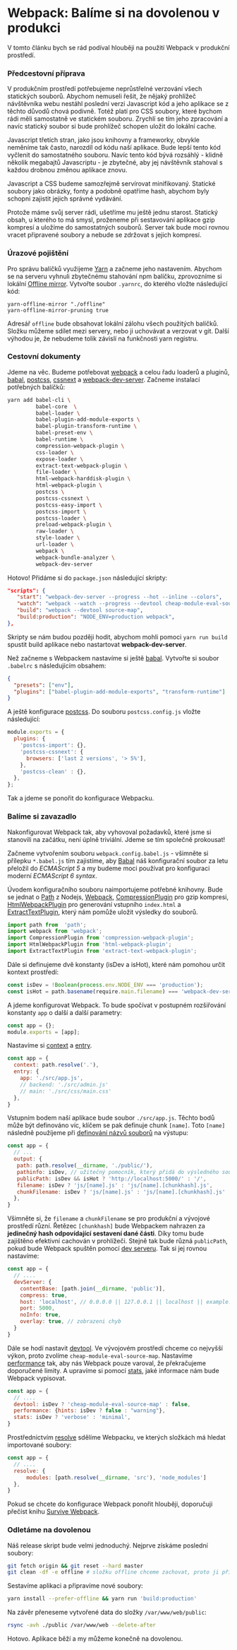 # Webpack: Balíme si na dovolenou v produkci

V tomto článku bych se rád podíval hlouběji na použití Webpack v produkční prostředí. 
   
### Předcestovní příprava

V produkčním prostředí potřebujeme neprůstřelné verzování všech statických souborů. Abychom nemuseli řešit,
že nějaký prohlížeč návštěvníka webu nestáhl poslední verzi Javascript kód a jeho aplikace se z těchto důvodů chová podivně.
Totéž platí pro CSS soubory, které bychom rádi měli samostatně ve statickém souboru. Zrychlí se tím jeho zpracování 
a navíc statický soubor si bude prohlížeč schopen uložit do lokální cache.

Javascript třetích stran, jako jsou knihovny a frameworky, obvykle neměníme tak často, narozdíl od kódu naší aplikace. 
Bude lepší tento kód vyčlenit do samostatného souboru. Navíc tento kód bývá rozsáhlý - klidně několik megabajtů 
Javascriptu - je zbytečné, aby jej návštěvník stahoval s každou drobnou změnou aplikace znovu.

Javascript a CSS budeme samozřejmě servírovat minifikovaný. Statické soubory jako obrázky, fonty a podobně opatříme hash,
abychom byly schopni zajistit jejich správné vydávání.       

Protože máme svůj server rádi, ušetříme mu ještě jednu starost. Statický obsah, u kterého to má smysl, proženeme při 
sestavování aplikace gzip kompresí a uložíme do samostatných souborů. Server tak bude moci rovnou vracet 
připravené soubory a nebude se zdržovat s jejich kompresí. 

### Úrazové pojištění

Pro správu balíčků využijeme [Yarn](https://yarnpkg.com/lang/en/) a začneme jeho nastavením. Abychom se na serveru vyhnuli 
zbytečnému stahování npm balíčku, zprovozníme si lokální [Offline mirror](https://yarnpkg.com/blog/2016/11/24/offline-mirror/).
Vytvořte soubor `.yarnrc`, do kterého vložte následující kód: 
 
```
yarn-offline-mirror "./offline"
yarn-offline-mirror-pruning true
```

Adresář `offline` bude obsahovat lokální zálohu všech použitých balíčků. Složku můžeme sdílet mezi servery, nebo ji 
uchovávat a verzovat v git. Další výhodou je, že nebudeme tolik závislí na funkčnosti yarn registru.  

### Cestovní dokumenty

Jdeme na věc. Budeme potřebovat [webpack](https://webpack.js.org/) a celou řadu loaderů a pluginů, [babal](https://babeljs.io/),
[postcss](http://postcss.org/), [cssnext](http://cssnext.io/) a [webpack-dev-server](https://webpack.js.org/configuration/dev-server/). 
Začneme instalací potřebných balíčků:

```bash
yarn add babel-cli \
         babel-core  \
         babel-loader \
         babel-plugin-add-module-exports \
         babel-plugin-transform-runtime \
         babel-preset-env \
         babel-runtime \
         compression-webpack-plugin \
         css-loader \
         expose-loader \
         extract-text-webpack-plugin \
         file-loader \
         html-webpack-harddisk-plugin \
         html-webpack-plugin \
         postcss \
         postcss-cssnext \
         postcss-easy-import \
         postcss-import \
         postcss-loader \
         preload-webpack-plugin \
         raw-loader \
         style-loader \
         url-loader \
         webpack \
         webpack-bundle-analyzer \
         webpack-dev-server
```

Hotovo! Přidáme si do `package.json` následující skripty:
     
```json
"scripts": {
   "start": "webpack-dev-server --progress --hot --inline --colors",
   "watch": "webpack --watch --progress --devtool cheap-module-eval-source-map",
   "build": "webpack --devtool source-map",
   "build:production": "NODE_ENV=production webpack",        
},
```

Skripty se nám budou později hodit, abychom mohli pomoci `yarn run build` spustit build aplikace nebo nastartovat **webpack-dev-server**.

Než začneme s Webpackem nastavíme si ještě [babal](https://babeljs.io/). Vytvořte si soubor `.babelrc` s následujícím obsahem:

```json
{
  "presets": ["env"],
  "plugins": ["babel-plugin-add-module-exports", "transform-runtime"]
}
```

A ještě konfigurace [postcss](http://postcss.org/). Do souboru `postcss.config.js` vložte následující: 

```javascript
module.exports = {
  plugins: {
    'postcss-import': {},
    'postcss-cssnext': {
      browsers: ['last 2 versions', '> 5%'],
    },
    'postcss-clean' : {},
  },
};
```

Tak a jdeme se ponořit do konfigurace Webpacku.

### Balíme si zavazadlo

Nakonfigurovat Webpack tak, aby vyhovoval požadavků, které jsme si stanovili na začátku, není úplně triviální. 
Jdeme se tím společně prokousat!

Začneme vytvořením souboru `webpack.config.babel.js` - všimněte si přílepku `*.babel.js` tím zajistíme,
aby [Babal](https://babeljs.io/) náš konfigurační soubor za letu přeložil do *ECMAScript 5* a my budeme moci používat 
pro konfiguraci moderní *ECMAScript 6 syntax*.

Úvodem konfiguračního souboru naimportujeme potřebné knihovny. Bude se jednat o [Path](https://nodejs.org/api/path.html) 
z Nodejs, [Webpack](https://github.com/webpack/webpack), [CompressionPlugin](https://github.com/webpack-contrib/compression-webpack-plugin) 
pro gzip kompresi, [HtmlWebpackPlugin](https://github.com/jantimon/html-webpack-plugin) pro generování vstupního `index.html` a
[ExtractTextPlugin](https://github.com/webpack-contrib/extract-text-webpack-plugin), který nám pomůže uložit výsledky do souborů.

```javascript
import path from  'path';
import webpack from 'webpack';
import CompressionPlugin from 'compression-webpack-plugin';
import HtmlWebpackPlugin from 'html-webpack-plugin';
import ExtractTextPlugin from 'extract-text-webpack-plugin';
```

Dále si definujeme dvě konstanty (isDev a isHot), které nám pomohou určit kontext prostředí:

```javascript
const isDev = !Boolean(process.env.NODE_ENV === 'production');
const isHot = path.basename(require.main.filename) === 'webpack-dev-server.js';
```

A jdeme konfigurovat Webpack. To bude spočívat v postupném rozšiřování konstanty `app` o další a další parametry:       

```javascript
const app = {};
module.exports = [app];
```

Nastavíme si [context](https://webpack.js.org/configuration/entry-context/#context) a [entry](https://webpack.js.org/configuration/entry-context/#entry).

```javascript
const app = {
  context: path.resolve('.'),
  entry: { 
    app: './src/app.js',
    // backend: './src/admin.js'
    // main: './src/css/main.css'
  },
}
```

Vstupním bodem naší aplikace bude soubor `./src/app.js`. Těchto bodů může být definováno víc, 
klíčem se pak definuje chunk `[name]`. Toto `[name]` následně použíjeme při [definování názvů souborů](https://survivejs.com/webpack/optimizing/adding-hashes-to-filenames/#placeholders) na výstupu:

```javascript
const app = {
  // ... 
  output: {
   path: path.resolve(__dirname, './public/'),
   pathinfo: isDev, // užitečný pomocník, který přidá do výsledného souboru cestu ke zdrojovému souboru   
   publicPath: isDev && isHot ? 'http://localhost:5000/' : '/',
   filename: isDev ? 'js/[name].js' : 'js/[name].[chunkhash].js',
   chunkFilename: isDev ? 'js/[name].js' : 'js/[name].[chunkhash].js'
  },
}
```

Všimněte si, že `filename` a `chunkFilename` se pro produkční a vývojové prostředí různí. Řetězec `[chunkhash]` bude 
Webpackem nahrazen za **jedinečný hash odpovídající sestavení dané části**. Díky tomu bude zajištěno efektivní cachován v prohlížeči.
Stejně tak bude různá `publicPath`, pokud bude Webpack spuštěn pomocí [dev serveru](https://webpack.js.org/configuration/dev-server/).
Tak si jej rovnou nastavíme: 
    
```javascript
const app = {
  // ....
  devServer: {
    contentBase: [path.join(__dirname, 'public')],
    compress: true,
    host: 'localhost', // 0.0.0.0 || 127.0.0.1 || localhost || example.dev
    port: 5000,
    noInfo: true,
    overlay: true, // zobrazeni chyb
  }
}
```

Dále se hodí nastavit [devtool](https://webpack.js.org/configuration/devtool/). Ve vývojovém prostředí chceme co nejvyšší výkon, proto zvolíme `cheap-module-eval-source-map`. 
Nastavíme [performance](https://webpack.js.org/configuration/performance/) tak, aby nás Webpack pouze varoval, že překračujeme doporučené limity.
A upravíme si pomocí [stats](https://webpack.js.org/configuration/stats/), jaké informace nám bude Webpack vypisovat.

```javascript
const app = {
  // ....
  devtool: isDev ? 'cheap-module-eval-source-map' : false,
  performance: {hints: isDev ? false : "warning"},
  stats: isDev ? 'verbose' : 'minimal',  
}
```

Prostřednictvím [resolve](https://webpack.js.org/configuration/resolve/) sdělíme Webpacku, ve kterých složkách má hledat importované soubory: 

```javascript
const app = {
  // ....
  resolve: {
      modules: [path.resolve(__dirname, 'src'), 'node_modules']
  },
}
```


Pokud se chcete do konfigurace Webpack ponořit hlouběji,
doporučuji přečíst knihu [Survive Webpack](https://survivejs.com/webpack/introduction/). 

### Odletáme na dovolenou

Náš release skript bude velmi jednoduchý. Nejprve získáme poslední soubory:

```bash
git fetch origin && git reset --hard master
git clean -df -e offline # složku offline chceme zachovat, proto ji při úklidu přeskočíme
```

Sestavíme aplikaci a připravíme nové soubory:

```bash
yarn install --prefer-offline && yarn run 'build:production'
```

Na závěr přeneseme vytvořené data do složky `/var/www/web/public`:  

```bash
rsync -avh ./public /var/www/web --delete-after
```

Hotovo. Aplikace běží a my můžeme konečně na dovolenou.
